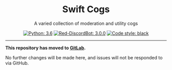 <h1 align="center">Swift Cogs</h1>
<p align="center">A varied collection of moderation and utility cogs</p>
<p align="center">
  <a href="https://python.org/"><img alt="Python: 3.6" src="https://img.shields.io/badge/python-3.6-blue.svg?style=flat-square" /></a>
  <a href="https://github.com/Cog-Creators/Red-DiscordBot/tree/V3/develop"><img alt="Red-DiscordBot: 3.0.0" src="https://img.shields.io/badge/red--discordbot-3.0.0-red.svg?style=flat-square" /></a>
  <a href="https://github.com/ambv/black"><img alt="Code style: black" src="https://img.shields.io/badge/code%20style-black-000000.svg?style=flat-square"></a>
</p>

----

**This repository has moved to [GitLab](https://gitlab.com/odinair/Swift-Cogs).**

No further changes will be made here, and issues will not be responded to via GitHub.

